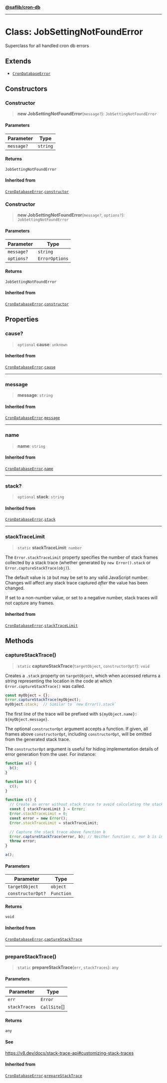 [**@saflib/cron-db**](../index.md)

***

# Class: JobSettingNotFoundError

Superclass for all handled cron db errors

## Extends

- [`CronDatabaseError`](CronDatabaseError.md)

## Constructors

### Constructor

> **new JobSettingNotFoundError**(`message?`): `JobSettingNotFoundError`

#### Parameters

| Parameter | Type |
| ------ | ------ |
| `message?` | `string` |

#### Returns

`JobSettingNotFoundError`

#### Inherited from

[`CronDatabaseError`](CronDatabaseError.md).[`constructor`](CronDatabaseError.md#constructor)

### Constructor

> **new JobSettingNotFoundError**(`message?`, `options?`): `JobSettingNotFoundError`

#### Parameters

| Parameter | Type |
| ------ | ------ |
| `message?` | `string` |
| `options?` | `ErrorOptions` |

#### Returns

`JobSettingNotFoundError`

#### Inherited from

[`CronDatabaseError`](CronDatabaseError.md).[`constructor`](CronDatabaseError.md#constructor)

## Properties

### cause?

> `optional` **cause**: `unknown`

#### Inherited from

[`CronDatabaseError`](CronDatabaseError.md).[`cause`](CronDatabaseError.md#cause)

***

### message

> **message**: `string`

#### Inherited from

[`CronDatabaseError`](CronDatabaseError.md).[`message`](CronDatabaseError.md#message)

***

### name

> **name**: `string`

#### Inherited from

[`CronDatabaseError`](CronDatabaseError.md).[`name`](CronDatabaseError.md#name)

***

### stack?

> `optional` **stack**: `string`

#### Inherited from

[`CronDatabaseError`](CronDatabaseError.md).[`stack`](CronDatabaseError.md#stack)

***

### stackTraceLimit

> `static` **stackTraceLimit**: `number`

The `Error.stackTraceLimit` property specifies the number of stack frames
collected by a stack trace (whether generated by `new Error().stack` or
`Error.captureStackTrace(obj)`).

The default value is `10` but may be set to any valid JavaScript number. Changes
will affect any stack trace captured _after_ the value has been changed.

If set to a non-number value, or set to a negative number, stack traces will
not capture any frames.

#### Inherited from

[`CronDatabaseError`](CronDatabaseError.md).[`stackTraceLimit`](CronDatabaseError.md#stacktracelimit)

## Methods

### captureStackTrace()

> `static` **captureStackTrace**(`targetObject`, `constructorOpt?`): `void`

Creates a `.stack` property on `targetObject`, which when accessed returns
a string representing the location in the code at which
`Error.captureStackTrace()` was called.

```js
const myObject = {};
Error.captureStackTrace(myObject);
myObject.stack;  // Similar to `new Error().stack`
```

The first line of the trace will be prefixed with
`${myObject.name}: ${myObject.message}`.

The optional `constructorOpt` argument accepts a function. If given, all frames
above `constructorOpt`, including `constructorOpt`, will be omitted from the
generated stack trace.

The `constructorOpt` argument is useful for hiding implementation
details of error generation from the user. For instance:

```js
function a() {
  b();
}

function b() {
  c();
}

function c() {
  // Create an error without stack trace to avoid calculating the stack trace twice.
  const { stackTraceLimit } = Error;
  Error.stackTraceLimit = 0;
  const error = new Error();
  Error.stackTraceLimit = stackTraceLimit;

  // Capture the stack trace above function b
  Error.captureStackTrace(error, b); // Neither function c, nor b is included in the stack trace
  throw error;
}

a();
```

#### Parameters

| Parameter | Type |
| ------ | ------ |
| `targetObject` | `object` |
| `constructorOpt?` | `Function` |

#### Returns

`void`

#### Inherited from

[`CronDatabaseError`](CronDatabaseError.md).[`captureStackTrace`](CronDatabaseError.md#capturestacktrace)

***

### prepareStackTrace()

> `static` **prepareStackTrace**(`err`, `stackTraces`): `any`

#### Parameters

| Parameter | Type |
| ------ | ------ |
| `err` | `Error` |
| `stackTraces` | `CallSite`[] |

#### Returns

`any`

#### See

https://v8.dev/docs/stack-trace-api#customizing-stack-traces

#### Inherited from

[`CronDatabaseError`](CronDatabaseError.md).[`prepareStackTrace`](CronDatabaseError.md#preparestacktrace)
